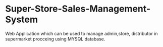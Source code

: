 # Super-Store-Sales-Management-System
Web Application which can be used to manage admin,store, distributor in supermarket procceing using MYSQL database.
